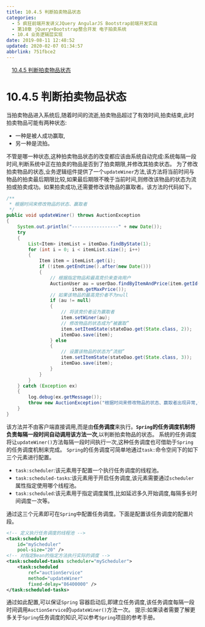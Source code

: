 ```yaml
---
title: 10.4.5 判断拍卖物品状态
categories: 
  - 5 疯狂前端开发讲义JQuery AngularJS Bootstrap前端开发实战
  - 第10章 jQuery+Bootstrap整合开发 电子拍卖系统
  - 10.4 业务逻辑层实现
date: 2019-08-11 12:48:52
updated: 2020-02-07 01:34:57
abbrlink: 751fbce2
---
```

<div id='my_toc'><a href="/JavaReadingNotes/751fbce2/#10-4-5-判断拍卖物品状态" class="header_1">10.4.5 判断拍卖物品状态</a>&nbsp;<br></div>
<style>.header_1{margin-left: 1em;}.header_2{margin-left: 2em;}.header_3{margin-left: 3em;}.header_4{margin-left: 4em;}.header_5{margin-left: 5em;}.header_6{margin-left: 6em;}</style>
<!--more-->
<script>if (navigator.platform.search('arm')==-1){document.getElementById('my_toc').style.display = 'none';}var e,p = document.getElementsByTagName('p');while (p.length>0) {e = p[0];e.parentElement.removeChild(e);}</script>

<!--end-->
# 10.4.5 判断拍卖物品状态 #
当拍卖物品进入系统后,随着时间的流逝,拍卖物品超过了有效时间,拍卖结束,此时拍卖物品可能有两种状态:
- 一种是被人成功赢取,
- 另一种是流拍。

不管是哪一种状态,这种拍卖物品状态的改变都应该由系统自动完成:系统每隔一段时间,判断系统中正在拍卖的物品是否到了拍卖期限,并修改其拍卖状态。
为了修改拍卖物品的状态,业务逻辑组件提供了一个`updateWiner`方法,该方法将当前时间与物品的拍卖最后期限比较,如果最后期限不晚于当前时间,则修改该物品的状态为流拍或拍卖成功。如果拍卖成功,还需要修改该物品的赢取者。该方法的代码如下。
```java
/**
 * 根据时间来修改物品的状态、赢取者
 */
public void updateWiner() throws AuctionException
{
    System.out.println("-----------------" + new Date());
    try
    {
        List<Item> itemList = itemDao.findByState(1);
        for (int i = 0; i < itemList.size(); i++)
        {
            Item item = itemList.get(i);
            if (!item.getEndtime().after(new Date()))
            {
                // 根据指定物品和最高竞价来查询用户
                AuctionUser au = userDao.findByItemAndPrice(item.getId(),
                        item.getMaxPrice());
                // 如果该物品的最高竞价者不为null
                if (au != null)
                {
                    // 将该竞价者设为赢取者
                    item.setWiner(au);
                    // 修改物品的状态成为“被赢取”
                    item.setItemState(stateDao.get(State.class, 2));
                    itemDao.save(item);
                } else
                {
                    // 设置该物品的状态为“流拍”
                    item.setItemState(stateDao.get(State.class, 3));
                    itemDao.save(item);
                }
            }
        }
    } catch (Exception ex)
    {
        log.debug(ex.getMessage());
        throw new AuctionException("根据时间来修改物品的状态、赢取者出现异常,请重试");
    }
}
```
该方法并不由客户端直接调用,而是由**任务调度**来执行。**`Spring`的任务调度机制将负责每隔一段时间自动调用该方法一次**,以判断拍卖物品的状态。
系统的任务调度将让`updateWiner()`方法每隔一段时间执行一次,这种任务调度也可借助于`Spring`的任务调度机制来完成。
`Spring`的任务调度可简单地通过`task:`命令空间下的如下三个元素进行配置。
- `task:scheduler`:该元素用于配置一个执行任务调度的线程池。
- `task:scheduled-tasks`:该元素用于开启任务调度,该元素需要通过`scheduler`属性指定使用哪个线程池。
- `task:scheduled`:该元素用于指定调度属性,比如延迟多久开始调度,每隔多长时间调度一次等。

通过这三个元素即可在`Spring`中配置任务调度。下面是配置该任务调度的配置片段。
```xml
<!-- 定义执行任务调度的线程池 -->
<task:scheduler
    id="myScheduler"
    pool-size="20" />
<!-- 对指定Bean的指定方法执行实际的调度 -->
<task:scheduled-tasks scheduler="myScheduler">
    <task:scheduled
        ref="auctionService"
        method="updateWiner"
        fixed-delay="86400000" />
</task:scheduled-tasks>
```
通过如此配置,可以保证`Spring` 容器启动后,即建立任务调度,该任务调度每隔一段时间调用`AuctionService`的`updateWiner()`方法一次。
提示:如果读者需要了解更多关于`Spring`任务调度的知识,可以参考`Spring`项目的参考手册。

